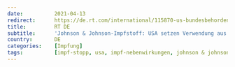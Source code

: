 ```yaml
---
date:          2021-04-13
redirect:      https://de.rt.com/international/115870-us-bundesbehorden-setzen-verwendung-vor/
title:         RT DE
subtitle:      'Johnson & Johnson-Impfstoff: USA setzen Verwendung aus'
country:       DE
categories:    [Impfung]
tags:          [impf-stopp, usa, impf-nebenwirkungen, johnson & johnson]
---
```

